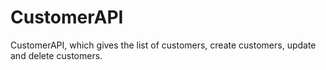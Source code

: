 # CustomerAPI
CustomerAPI, which gives the list of customers, create customers, update and delete customers. 

